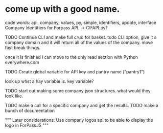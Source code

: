 # come up with a good name.
code words: api, company, values, py, simple, identifiers, update, interface
Company Identifiers for Forpass API. -> CIFAPI.py?

TODO Continue CLI and make full crud for basket.
todo CLI option, give it a company domain and it will return all of the values of the company.
move fast break things.



once it is finished I can move to the only read section with Python everywhere.com



TODO Create global variable for API key and pantry name ("pantry1")

look up whst a hay variable is. key variable?

TODO start out making some company json structures. what would they look like.

TODO make a call for a specific company and get the results.
TODO make a bunch of documentation


"""
Later considerations:
Use company logos api to be able to display the logo in ForPassJS
"""